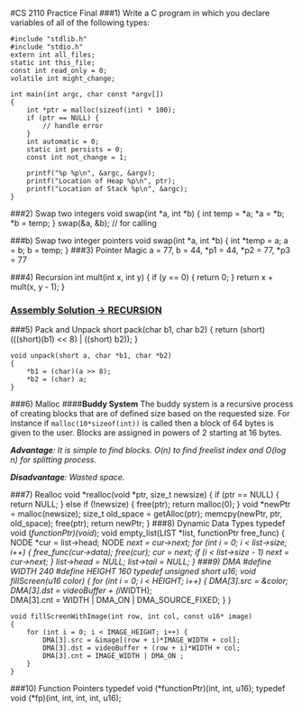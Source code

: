 #CS 2110 Practice Final
###1) Write a C program in which you declare variables of all of the following types:

	#include "stdlib.h"
	#include "stdio.h"
	extern int all_files;
	static int this_file;
	const int read_only = 0;
	volatile int might_change;
	
	int main(int argc, char const *argv[]) 
	{
		int *ptr = malloc(sizeof(int) * 100);
		if (ptr == NULL) {
			// handle error
		}
		int automatic = 0;
		static int persists = 0;
		const int not_change = 1;
		
		printf("%p %p\n", &argc, &argv); 
		printf("Location of Heap %p\n", ptr);
		printf("Location of Stack %p\n", &argc);
	}

###2) Swap two integers
	void swap(int *a, int *b) 
	{
		int temp = *a;
		*a = *b;
		*b = temp;
	}
	swap(&a, &b); // for calling
	
###b) Swap two integer pointers
	void swap(int *a, int *b) 
	{
		int *temp = a;
		a = b;
		b = temp;
	}
###3) Pointer Magic
	a = 77, b = 44, *p1 = 44, *p2 = 77, *p3 = 77

###4) Recursion
	int mult(int x, int y) {
		if (y == 0) {
			return 0;
		}
		return x + mult(x, y - 1);
	}
### [Assembly Solution -> RECURSION](https://github.gatech.edu/gist/goutam3/ac338bb5f9a790dbced3)

###5) Pack and Unpack
	short pack(char b1, char b2) 
	{
		return (short) (((short)(b1) << 8) | ((short) b2));
	}
	
	void unpack(short a, char *b1, char *b2) 
	{
		*b1 = (char)(a >> 8);
		*b2 = (char) a;
	}
###6) Malloc
####__Buddy System__
The buddy system is a recursive process of creating blocks that are of defined size based on the requested size. For instance if ```malloc(10*sizeof(int))``` is called then a block of 64 bytes is given to the user. Blocks are assigned in powers of 2 starting at 16 bytes. 

*__Advantage__: It is simple to find blocks. O(n) to find freelist index and O(log n) for splitting process.*

*__Disadvantage__: Wasted space.*


###7) Realloc 
	void *realloc(void *ptr, size_t newsize) 
	{
		if (ptr == NULL) {
			return NULL;
		}
		else if (!newsize) {
			free(ptr);
			return malloc(0);
		}
		void *newPtr = malloc(newsize);
		size_t old_space = getAlloc(ptr);
		memcpy(newPtr, ptr, old_space);
		free(ptr);
		return newPtr;
	}
###8) Dynamic Data Types
	typedef void (*functionPtr)(void*);
	void empty_list(LIST *list, functionPtr free_func)
	{
		NODE *cur = list->head;
		NODE *next = cur->next;
		for (int i = 0; i < list->size; i++) {
			free_func(cur->data);
			free(cur);
			cur = next;
			if (i < list->size - 1) next = cur->next;
		}
		list->head = NULL;
		list->tail = NULL;
	}
###9) DMA
	#define WIDTH 240
	#define HEIGHT 160
	typedef unsigned short u16;
	void fillScreen(u16 color) 
	{
		for (int i = 0; i < HEIGHT; i++) {
			DMA[3].src = &color;
			DMA[3].dst = videoBuffer + (i*WIDTH);			
			DMA[3].cnt = WIDTH | DMA_ON | DMA_SOURCE_FIXED;
		}
	}
	
	void fillScreenWithImage(int row, int col, const u16* image) 
	{
		for (int i = 0; i < IMAGE_HEIGHT; i++) {
			DMA[3].src = &image[(row + i)*IMAGE_WIDTH + col];
			DMA[3].dst = videoBuffer + (row + i)*WIDTH + col;			
			DMA[3].cnt = IMAGE_WIDTH | DMA_ON ;
		}
	}
###10) Function Pointers
	typedef void (*functionPtr)(int, int, u16);
	typedef void (*fp)(int, int, int, int, u16);
	
<script src="http://yandex.st/highlightjs/7.3/highlight.min.js"></script>
<link rel="stylesheet" href="http://yandex.st/highlightjs/7.3/styles/github.min.css">
<script>
  hljs.initHighlightingOnLoad();
</script>